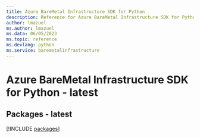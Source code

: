 ```yaml
---
title: Azure BareMetal Infrastructure SDK for Python
description: Reference for Azure BareMetal Infrastructure SDK for Python
author: lmazuel
ms.author: lmazuel
ms.data: 06/05/2023
ms.topic: reference
ms.devlang: python
ms.service: baremetalinfrastructure
---
```

# Azure BareMetal Infrastructure SDK for Python - latest
## Packages - latest
[!INCLUDE [packages](baremetal-infrastructure-index.md)]